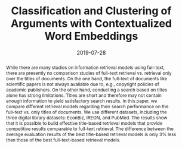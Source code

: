 ---
title: 'Classification and Clustering of Arguments with Contextualized Word Embeddings'
collection: publications
authors: 'Nils Reimers, Benjamin Schiller, <u>Tilman Beck</u>, Johannes Daxenberger, Christian Stab, Iryna Gurevych'
abstract: 'While there are many studies on information retrieval models using full-text, there are presently no comparison studies of full-text retrieval vs. retrieval only over the titles of documents. On the one hand, the full-text of documents like scientific papers is not always available due to, e.g., copyright policies of academic publishers. On the other hand, conducting a search based on titles alone has strong limitations. Titles are short and therefore may not contain enough information to yield satisfactory search results. In this paper, we compare different retrieval models regarding their search performance on the full-text vs. only titles of documents. We use different datasets, including the three digital library datasets: EconBiz, IREON, and PubMed. The results show that it is possible to build effective title-based retrieval models that provide competitive results comparable to full-text retrieval. The difference between the average evaluation results of the best title-based retrieval models is only 3% less than those of the best full-text-based retrieval models.'
date: 2019-07-28
venue: 'The 57th Annual Meeting of the Association for Computational Linguistics (ACL 2019), Florence, Italy, 28.07.2019-02.08.2019'
link: 'https://www.aclweb.org/anthology/P19-1054'
code: 'https://github.com/UKPLab/acl2019-BERT-argument-classification-and-clustering'
data: 'https://tudatalib.ulb.tu-darmstadt.de/handle/tudatalib/1998'
---